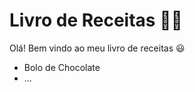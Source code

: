 # Livro de Receitas :man_cook:



Olá! Bem vindo ao meu livro de receitas :smiley:

- Bolo de Chocolate
- ...

